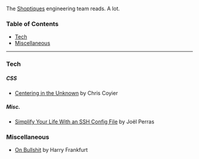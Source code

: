 The [Shoptiques](http://shoptiques.com/) engineering team reads. A lot.

### Table of Contents

  - [Tech](#tech)
  - [Miscellaneous](#miscellaneous)

---

### Tech

##### CSS
- [Centering in the Unknown](https://css-tricks.com/centering-in-the-unknown/) by Chris Coyier

##### Misc.
- [Simplify Your Life With an SSH Config File](http://nerderati.com/2011/03/17/simplify-your-life-with-an-ssh-config-file/) by Joël Perras

### Miscellaneous

- [On Bullshit](http://www.csudh.edu/ccauthen/576f12/frankfurt__harry_-_on_bullshit.pdf) by Harry Frankfurt
